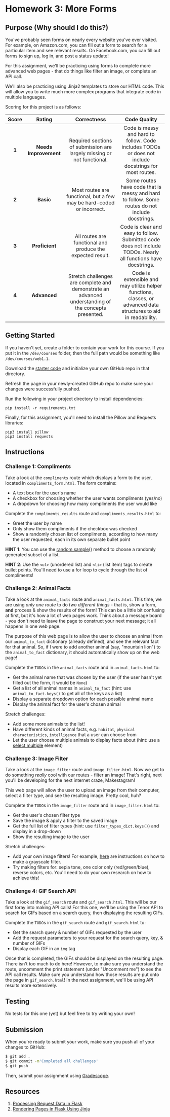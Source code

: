 # Homework 3: More Forms

## Purpose (Why should I do this?)

You've probably seen forms on nearly every website you've ever visited. For example, on Amazon.com, you can fill out a form to search for a particular item and see relevant results. On Facebook.com, you can fill out forms to sign up, log in, and post a status update!

For this assignment, we'll be practicing using forms to complete more advanced web pages - that do things like filter an image, or complete an API call.

We'll also be practicing using Jinja2 templates to store our HTML code. This will allow you to write much more complex programs that integrate code in multiple languages.

Scoring for this project is as follows:

| Score | Rating | Correctness | Code Quality |
| :---: | :----: | :---------: | :----------: |
| **1** | **Needs Improvement** | Required sections of submission are largely missing or not functional. | Code is messy and hard to follow. Code includes TODOs or does not include docstrings for most routes. |
| **2** | **Basic** | Most routes are functional, but a few may be hard-coded or incorrect. | Some routes have code that is messy and hard to follow. Some routes do not include docstrings. |
| **3** | **Proficient** | All routes are functional and produce the expected result. | Code is clear and easy to follow. Submitted code does not include TODOs. Nearly all functions have docstrings. |
| **4** | **Advanced** | Stretch challenges are complete and demonstrate an advanced understanding of the concepts presented. | Code is extensible and may utilize helper functions, classes, or advanced data structures to aid in readability. |

## Getting Started

If you haven't yet, create a folder to contain your work for this course. If you put it in the `/dev/courses` folder, then the full path would be something like `/dev/courses/web1.1`.

Download the [starter code](https://github.com/Tech-at-DU/ACS-1710-Homework-3-Forms-Starter) and initialize your own GitHub repo in that directory. 

Refresh the page in your newly-created GitHub repo to make sure your changes were successfully pushed.

Run the following in your project directory to install dependencies: 

```
pip install -r requirements.txt
```

Finally, for this assignment, you'll need to install the Pillow and Requests libraries:

```
pip3 install pillow
pip3 install requests
```

## Instructions

### Challenge 1: Compliments

Take a look at the `compliments` route which displays a form to the user, located in `compliments_form.html`. The form contains:

- A text box for the user's name
- A checkbox for choosing whether the user wants compliments (yes/no)
- A dropdown for choosing how many compliments the user would like

Complete the `compliments_results` route and `compliments_results.html` to:

- Greet the user by name
- Only show them compliments if the checkbox was checked
- Show a randomly chosen list of compliments, according to how many the user requested, each in its own separate bullet point

**HINT 1**: You can use the [random.sample()](https://www.w3schools.com/python/ref_random_sample.asp) method to choose a randomly generated subset of a list.

**HINT 2**: Use the `<ul>` (unordered list) and `<li>` (list item) tags to create bullet points. You'll need to use a for loop to cycle through the list of compliments!

### Challenge 2: Animal Facts

Take a look at the `animal_facts` route and `animal_facts.html`. This time, we are using _only one route_ to do _two different things_ - that is, show a form, **and** process & show the results of the form! This can be a little bit confusing at first, but it's how a lot of web pages work. Think about a message board - you don't need to leave the page to construct your next message; it all happens in one web page.

The purpose of this web page is to allow the user to choose an animal from our `animal_to_fact` dictionary (already defined), and see the relevant fact for that animal. So, if I were to add another animal (say, "mountain lion") to the `animal_to_fact` dictionary, it should automatically show up on the web page!

Complete the `TODO`s in the `animal_facts` route and in `animal_facts.html` to:

- Get the animal name that was chosen by the user (if the user hasn't yet filled out the form, it would be `None`)
- Get a list of all animal names in `animal_to_fact` (hint: use `animal_to_fact.keys()` to get all of the keys as a list)
- Display a separate dropdown option for each possible animal name
- Display the animal fact for the user's chosen animal

Stretch challenges:

- Add some more animals to the list!
- Have different kinds of animal facts, e.g. `habitat`, `physical characteristics`, `intelligence` that a user can choose from
- Let the user choose multiple animals to display facts about (hint: use a [select multiple](https://www.w3schools.com/tags/att_select_multiple.asp) element)

### Challenge 3: Image Filter

Take a look at the `image_filter` route and `image_filter.html`. Now we get to do something _really_ cool with our routes - filter an image! That's right, next you'll be developing for the next internet craze, Makestagram!

This web page will allow the user to upload an image from their computer, select a filter type, and see the resulting image. Pretty cool, huh?

Complete the `TODO`s in the `image_filter` route and in `image_filter.html` to:

- Get the user's chosen filter type
- Save the image & apply a filter to the saved image
- Get the full list of filter types (hint: use `filter_types_dict.keys()`) and display in a drop-down
- Show the resulting image to the user

Stretch challenges:

- Add your own image filters! For example, [here](https://appdividend.com/2020/06/22/how-to-convert-pil-image-to-grayscale-in-python/) are instructions on how to make a grayscale filter.
- Try making filters for: sepia tone, one color only (red/green/blue), reverse colors, etc. You'll need to do your own research on how to achieve this!

### Challenge 4: GIF Search API

Take a look at the `gif_search` route and `gif_search.html`. This will be our first foray into making API calls! For this one, we'll be using the Tenor API to search for GIFs based on a search query, then displaying the resulting GIFs.

Complete the `TODO`s in the `gif_search` route and `gif_search.html` to:

- Get the search query & number of GIFs requested by the user
- Add the request parameters to your request for the search query, key, & number of GIFs
- Display each GIF in an `img` tag

Once that is completed, the GIFs should be displayed on the resulting page. There isn't too much to do here! However, to make sure you understand the route, uncomment the print statement (under "Uncomment me") to see the API call results. Make sure you understand how those results are put onto the page in `gif_search.html`! In the next assignment, we'll be using API results more extensively.

## Testing

No tests for this one (yet) but feel free to try writing your own!

## Submission

When you're ready to submit your work, make sure you push all of your changes to GitHub:

```bash
$ git add .
$ git commit -m'Completed all challenges'
$ git push
```

Then, submit your assignment using [Gradescope](https://gradescope.com).

## Resources

1. [Processing Request Data in Flask](https://scotch.io/bar-talk/processing-incoming-request-data-in-flask)
1. [Rendering Pages in Flask Using Jinja](https://hackersandslackers.com/flask-jinja-templates/)
